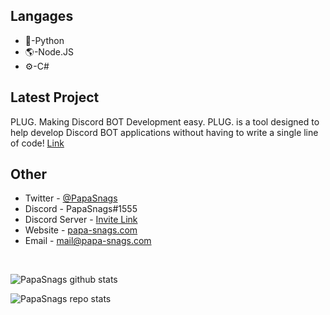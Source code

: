 ## Langages
* 🐍-Python
* 🌎-Node.JS
* ⚙️-C#

## Latest Project
PLUG. Making Discord BOT Development easy. PLUG. is a tool designed to help develop Discord BOT applications without having to write a single line of code! [Link](https://github.com/PapaSnags/PLUG)

## Other
* Twitter - [@PapaSnags](https://twitter.com/PapaSnags)
* Discord - PapaSnags#1555
* Discord Server - [Invite Link](https://discord.com/invite/w7B5nKB)
* Website - [papa-snags.com](https://papa-snags.com/)
* Email - mail@papa-snags.com
<br>

![PapaSnags github stats](https://github-readme-stats.vercel.app/api?username=PapaSnags&show_icons=true&theme=radical)

![PapaSnags repo stats](https://github-readme-stats.vercel.app/api/top-langs/?username=papasnags&theme=radical)
